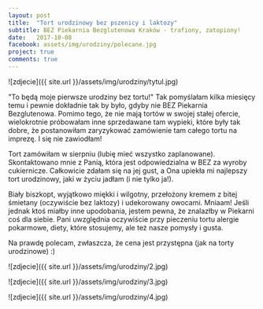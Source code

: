 ```yaml
---
layout: post
title:  "Tort urodzinowy bez pszenicy i laktozy"
subtitle: BEZ Piekarnia Bezglutenowa Kraków - trafiony, zatopiony!
date:   2017-10-08
facebook: assets/img/urodziny/polecane.jpg
project: true
comments: true
---
```


![zdjecie]({{ site.url }}/assets/img/urodziny/tytul.jpg)

"To będą moje pierwsze urodziny bez tortu!" 
Tak pomyślałam kilka miesięcy temu i pewnie dokładnie tak by było, 
gdyby nie BEZ Piekarnia Bezglutenowa. Pomimo tego, że nie mają tortów w swojej stałej 
ofercie, wielokrotnie próbowałam inne sprzedawane tam wypieki, które były tak dobre, 
że postanowiłam zaryzykować zamówienie tam całego tortu na imprezę. I się nie zawiodłam!

Tort zamówiłam w sierpniu (lubię mieć wszystko zaplanowane). Skontaktowano mnie z 
Panią, która jest odpowiedzialna w BEZ za wyroby cukiernicze. Całkowicie zdałam się
na jej gust, a Ona upiekła mi najlepszy tort urodzinowy, jaki w życiu jadłam (i nie tylko ja!). 

Biały biszkopt, wyjątkowo miękki i wilgotny, przełożony kremem z bitej śmietany 
(oczywiście bez laktozy) i udekorowany owocami. Mniaam! 
Jeśli jednak ktoś miałby inne upodobania, jestem pewna, 
że znalazłby w Piekarni coś dla siebie. Pani uwzględnia oczywiście przy
pieczeniu tortu alergie pokarmowe, diety, które stosujemy, ale też nasze pomysły i 
gusta.

Na prawdę polecam, zwłaszcza, że cena jest przystępna (jak na torty urodzinowe) :)

![zdjecie]({{ site.url }}/assets/img/urodziny/2.jpg)

![zdjecie]({{ site.url }}/assets/img/urodziny/3.jpg)

![zdjecie]({{ site.url }}/assets/img/urodziny/4.jpg)
